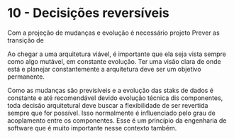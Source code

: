 # 10 - Decisições reversíveis
Com a projeção de mudanças e evolução é necessário projeto 
Prever as transição de 

Ao chegar a uma arquitetura viável, é importante que ela seja vista sempre como algo mutável, em constante evolução. Ter uma visão clara de onde está e planejar constantemente a arquitetura deve ser um objetivo permanente.

Como as mudanças são previsíveis e a evolução das staks de dados é constante e até recomendável devido evolução técnica dis componentes, toda decisão arquitetural deve buscar a flexibilidade de ser revertida sempre que for possível. Isso normalmente é influenciado pelo grau de acoplamento entre os componentes. Esse é um princípio da engenharia de software que é muito importante nesse contexto também. 
